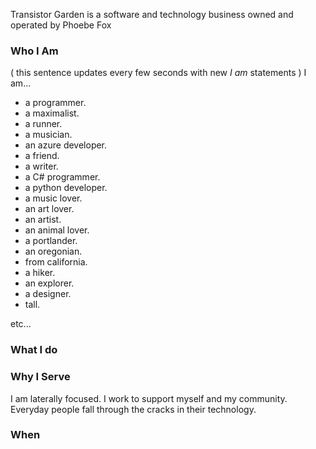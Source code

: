 Transistor Garden is a software and technology business owned and operated by Phoebe Fox

### Who I Am

( this sentence updates every few seconds with new *I am* statements )
I am...
- a programmer.
- a maximalist.
- a runner.
- a musician.
- an azure developer.
- a friend.
- a writer.
- a C# programmer.
- a python developer.
- a music lover.
- an art lover.
- an artist.
- an animal lover.
- a portlander.
- an oregonian.
- from california.
- a hiker.
- an explorer.
- a designer.
- tall.

etc...

### What I do



### Why I Serve

I am laterally focused. I work to support myself and my community. Everyday people fall through the cracks in their technology. 

### When 